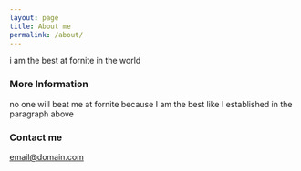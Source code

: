 ```yaml
---
layout: page
title: About me
permalink: /about/
---
```


i am the best at fornite in the world

### More Information

no one will beat me at fornite because I am the best like I established in the paragraph above
### Contact me

[email@domain.com](mailto:email@domain.com)
